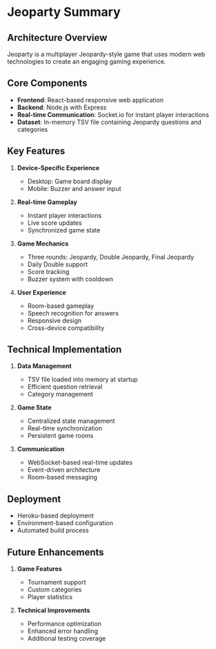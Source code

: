 # Jeoparty Summary

## Architecture Overview

Jeoparty is a multiplayer Jeopardy-style game that uses modern web technologies to create an engaging gaming experience.

## Core Components

- **Frontend**: React-based responsive web application
- **Backend**: Node.js with Express
- **Real-time Communication**: Socket.io for instant player interactions
- **Dataset**: In-memory TSV file containing Jeopardy questions and categories

## Key Features

1. **Device-Specific Experience**
   - Desktop: Game board display
   - Mobile: Buzzer and answer input

2. **Real-time Gameplay**
   - Instant player interactions
   - Live score updates
   - Synchronized game state

3. **Game Mechanics**
   - Three rounds: Jeopardy, Double Jeopardy, Final Jeopardy
   - Daily Double support
   - Score tracking
   - Buzzer system with cooldown

4. **User Experience**
   - Room-based gameplay
   - Speech recognition for answers
   - Responsive design
   - Cross-device compatibility

## Technical Implementation

1. **Data Management**
   - TSV file loaded into memory at startup
   - Efficient question retrieval
   - Category management

2. **Game State**
   - Centralized state management
   - Real-time synchronization
   - Persistent game rooms

3. **Communication**
   - WebSocket-based real-time updates
   - Event-driven architecture
   - Room-based messaging

## Deployment

- Heroku-based deployment
- Environment-based configuration
- Automated build process

## Future Enhancements

1. **Game Features**
   - Tournament support
   - Custom categories
   - Player statistics

2. **Technical Improvements**
   - Performance optimization
   - Enhanced error handling
   - Additional testing coverage